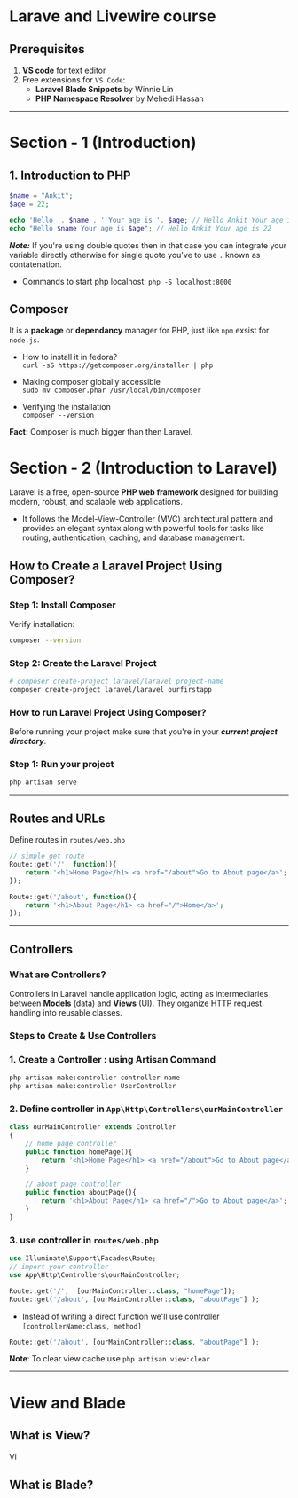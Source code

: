 # Larave and Livewire course

## Prerequisites
1. **VS code** for text editor
2. Free extensions for `VS Code`:
    - **Laravel Blade Snippets** by Winnie Lin
    - **PHP Namespace Resolver** by Mehedi Hassan

---

# Section - 1 (Introduction)

## 1. Introduction to PHP
```php
$name = "Ankit";
$age = 22;

echo 'Hello '. $name . ' Your age is '. $age; // Hello Ankit Your age is 22
echo "Hello $name Your age is $age"; // Hello Ankit Your age is 22
```

***Note:*** If you're using double quotes then in that case you can integrate your variable directly otherwise for single quote you've to use `.` known as contatenation. 

- Commands to start php localhost: `php -S localhost:8000`

## Composer
It is a **package** or **dependancy** manager for PHP, just like `npm` exsist for `node.js`.

- How to install it in fedora?  
`curl -sS https://getcomposer.org/installer | php`

- Making composer globally accessible   
`sudo mv composer.phar /usr/local/bin/composer`

- Verifying the installation    
`composer --version`

**Fact:** Composer is much bigger than then Laravel.

# Section - 2 (Introduction to Laravel)
Laravel is a free, open-source **PHP web framework** designed for building modern, robust, and scalable web applications. 

- It follows the Model-View-Controller (MVC) architectural pattern and provides an elegant syntax along with powerful tools for tasks like routing, authentication, caching, and database management.

## How to Create a Laravel Project Using Composer?  

### Step 1: Install Composer    
Verify installation:  
```bash
composer --version
```

### Step 2: Create the Laravel Project
```bash
# composer create-project laravel/laravel project-name
composer create-project laravel/laravel ourfirstapp
```
### How to run Laravel Project Using Composer?
Before running your project make sure that you're in your ***current project directory***.

### Step 1: Run your project
```bash
php artisan serve
```

---

## Routes and URLs
Define routes in `routes/web.php`

```php
// simple get route
Route::get('/', function(){
    return '<h1>Home Page</h1> <a href="/about">Go to About page</a>';
});

Route::get('/about', function(){
    return '<h1>About Page</h1> <a href="/">Home</a>';
});
```

---
## Controllers


### What are Controllers?
Controllers in Laravel handle application logic, acting as intermediaries between **Models** (data) and **Views** (UI). They organize HTTP request handling into reusable classes.

### Steps to Create & Use Controllers

### 1. Create a Controller : using Artisan Command
```bash
php artisan make:controller controller-name
php artisan make:controller UserController
```

### 2. Define controller in `App\Http\Controllers\ourMainController`
```php
class ourMainController extends Controller
{
    // home page controller
    public function homePage(){
        return '<h1>Home Page</h1> <a href="/about">Go to About page</a>';
    }

    // about page controller
    public function aboutPage(){
        return '<h1>About Page</h1> <a href="/">Go to About page</a>';
    }
}
```
### 3. use controller in `routes/web.php`
```php
use Illuminate\Support\Facades\Route;
// import your controller
use App\Http\Controllers\ourMainController;

Route::get('/',  [ourMainController::class, "homePage"]);
Route::get('/about', [ourMainController::class, "aboutPage"] );
```

- Instead of writing a direct function we'll use controller `[controllerName:class, method]`

```php
Route::get('/about', [ourMainController::class, "aboutPage"] );
```

**Note**: To clear view cache use `php artisan view:clear`

---

# View and Blade

## What is View?
Vi



## What is Blade?






